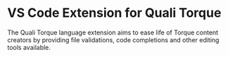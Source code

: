 # VS Code Extension for Quali Torque

The Quali Torque language extension aims to ease life of Torque content creators by providing file validations, code completions and other editing tools available.
